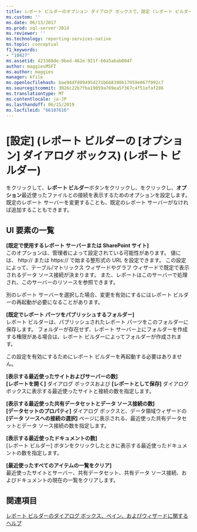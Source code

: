```yaml
---
title: レポート ビルダーのオプション ダイアログ ボックスで、設定 (レポート ビルダー) |Microsoft Docs
ms.custom: ''
ms.date: 06/13/2017
ms.prod: sql-server-2014
ms.reviewer: ''
ms.technology: reporting-services-native
ms.topic: conceptual
f1_keywords:
- "10427"
ms.assetid: 423360de-9bed-462e-921f-60a5abab004f
author: maggiesMSFT
ms.author: maggies
manager: kfile
ms.openlocfilehash: bae94dfd09495d271b668390b17059e067f092c7
ms.sourcegitcommit: 3026c22b7fba19059a769ea5f367c4f51efaf286
ms.translationtype: MT
ms.contentlocale: ja-JP
ms.lasthandoff: 06/15/2019
ms.locfileid: "66107616"
---
```

# <a name="report-builder-options-dialog-box-settings-report-builder"></a>[設定] (レポート ビルダーの [オプション] ダイアログ ボックス) (レポート ビルダー)
  をクリックして、**レポート ビルダー**ボタンをクリックし、をクリックし、**オプション**最近使ったファイルとの接続を表示するためのオプションを設定します。 既定のレポート サーバーを変更することも、既定のレポート サーバーがなければ追加することもできます。  
  
## <a name="uielement-list"></a>UI 要素の一覧  
 **[既定で使用するレポート サーバーまたは SharePoint サイト]**  
 このオプションは、管理者によって設定されている可能性があります。 値には、 http:// または https:// で始まる整形式の URL を設定できます。 この設定によって、テーブル/マトリックス ウィザードやグラフ ウィザードで既定で表示されるデータ ソース接続が決まります。 また、レポートはこのサーバーで処理され、このサーバーのリソースを参照できます。  
  
 別のレポート サーバーを選択した場合、変更を有効にするにはレポート ビルダーの再起動が必要になることがあります。  
  
 **[既定でレポート パーツをパブリッシュするフォルダー]**  
 レポート ビルダーは、パブリッシュされたレポート パーツをこのフォルダーに保存します。 フォルダーが存在せず、レポート サーバー上にフォルダーを作成する権限がある場合は、レポート ビルダーによってフォルダーが作成されます。  
  
 この設定を有効にするためにレポート ビルダーを再起動する必要はありません。  
  
 **[表示する最近使ったサイトおよびサーバーの数]**  
 **[レポートを開く]** ダイアログ ボックスおよび **[レポートとして保存]** ダイアログ ボックスに表示する最近使ったサイトと接続の数を指定します。  
  
 **[表示する最近使った共有データセットとデータ ソース接続の数]**  
 **[データセットのプロパティ]** ダイアログ ボックスと、データ領域ウィザードの **[データ ソースへの接続の選択]** ページに表示される、最近使った共有データセットとデータ ソース接続の数を指定します。  
  
 **[表示する最近使ったドキュメントの数]**  
 [レポート ビルダー] ボタンをクリックしたときに表示する最近使ったドキュメントの数を指定します。  
  
 **[最近使ったすべてのアイテムの一覧をクリア]**  
 最近使ったサイトとサーバー、共有データセット、共有データ ソース接続、およびドキュメントの現在の一覧をクリアします。  
  
## <a name="see-also"></a>関連項目  
 [レポート ビルダーのダイアログ ボックス、ペイン、およびウィザードに関するヘルプ](../report-builder-help-for-dialog-boxes-panes-and-wizards.md)  
  
  
